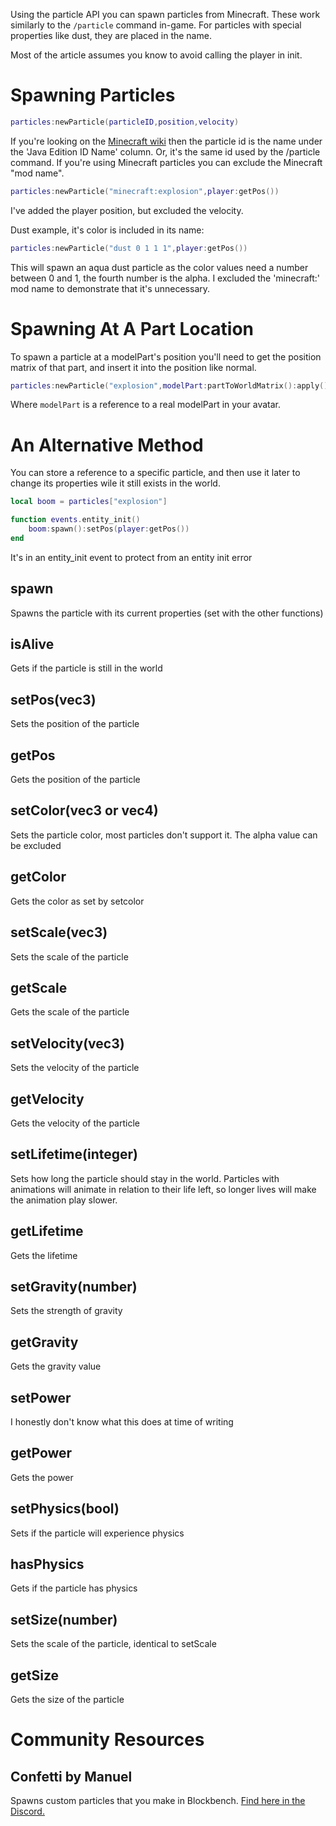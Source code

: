 Using the particle API you can spawn particles from Minecraft. These work similarly to the <code>/particle</code> command in-game. For particles with special properties like dust, they are placed in the name.

Most of the article assumes you know to avoid calling the player in init.

# Spawning Particles
```lua
particles:newParticle(particleID,position,velocity)
```
If you're looking on the [Minecraft wiki](https://minecraft.fandom.com/wiki/Particles) then the particle id is the name under the 'Java Edition ID Name' column. Or, it's the same id used by the /particle command. If you're using Minecraft particles you can exclude the Minecraft "mod name".
```lua
particles:newParticle("minecraft:explosion",player:getPos())
```
I've added the player position, but excluded the velocity.

Dust example, it's color is included in its name:
```lua
particles:newParticle("dust 0 1 1 1",player:getPos())
```
This will spawn an aqua dust particle as the color values need a number between 0 and 1, the fourth number is the alpha. I excluded the 'minecraft:' mod name to demonstrate that it's unnecessary.

# Spawning At A Part Location
To spawn a particle at a modelPart's position you'll need to get the position matrix of that part, and insert it into the position like normal.
```lua
particles:newParticle("explosion",modelPart:partToWorldMatrix():apply())
```
Where <code>modelPart</code> is a reference to a real modelPart in your avatar.

# An Alternative Method

You can store a reference to a specific particle, and then use it later to change its properties wile it still exists in the world.
```lua
local boom = particles["explosion"]

function events.entity_init()
    boom:spawn():setPos(player:getPos())
end
```
It's in an entity_init event to protect from an entity init error

## spawn
Spawns the particle with its current properties (set with the other functions)

## isAlive
Gets if the particle is still in the world

## setPos(vec3)
Sets the position of the particle

## getPos
Gets the position of the particle

## setColor(vec3 or vec4)
Sets the particle color, most particles don't support it. The alpha value can be excluded

## getColor
Gets the color as set by setcolor

## setScale(vec3)
Sets the scale of the particle

## getScale
Gets the scale of the particle

## setVelocity(vec3)
Sets the velocity of the particle

## getVelocity
Gets the velocity of the particle

## setLifetime(integer)
Sets how long the particle should stay in the world. Particles with animations will animate in relation to their life left, so longer lives will make the animation play slower.

## getLifetime
Gets the lifetime

## setGravity(number)
Sets the strength of gravity

## getGravity
Gets the gravity value

## setPower
I honestly don't know what this does at time of writing

## getPower
Gets the power

## setPhysics(bool)
Sets if the particle will experience physics

## hasPhysics
Gets if the particle has physics

## setSize(number)
Sets the scale of the particle, identical to setScale

## getSize
Gets the size of the particle

# Community Resources
## Confetti by Manuel
Spawns custom particles that you make in Blockbench. [Find here in the Discord.](https://discord.com/channels/1129805506354085959/1132326640718970990)